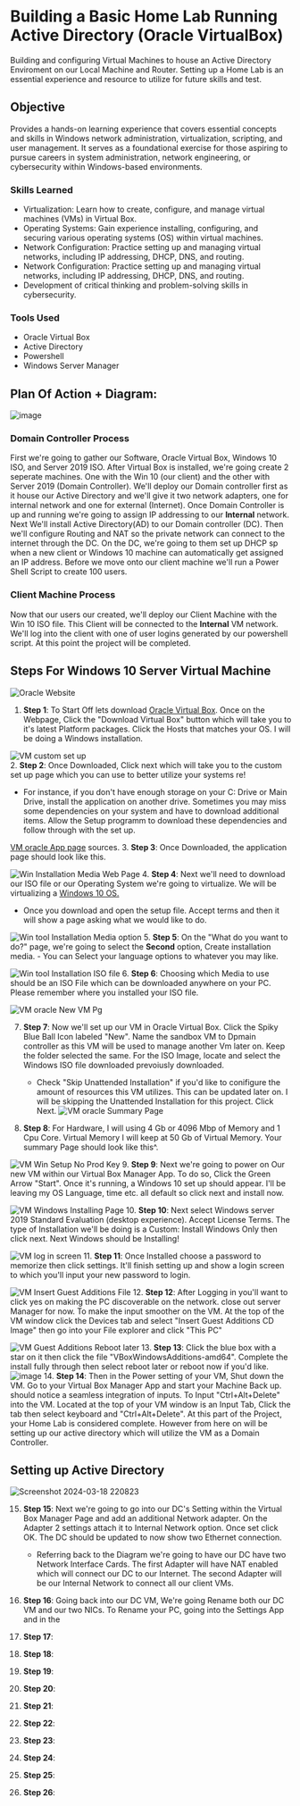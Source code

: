 # Building a Basic Home Lab Running Active Directory (Oracle VirtualBox)
Building and configuring Virtual Machines to house an Active Directory Enviroment on our Local Machine and Router. Setting up a Home Lab is an essential experience and resource to utilize for future skills and test.
## Objective
Provides a hands-on learning experience that covers essential concepts and skills in Windows network administration, virtualization, scripting, and user management. It serves as a foundational exercise for those aspiring to pursue careers in system administration, network engineering, or cybersecurity within Windows-based environments.

### Skills Learned
- Virtualization: Learn how to create, configure, and manage virtual machines (VMs) in Virtual Box.
- Operating Systems: Gain experience installing, configuring, and securing various operating systems (OS) within virtual machines.
- Network Configuration: Practice setting up and managing virtual networks, including IP addressing, DHCP, DNS, and routing.
- Network Configuration: Practice setting up and managing virtual networks, including IP addressing, DHCP, DNS, and routing.
- Development of critical thinking and problem-solving skills in cybersecurity.

### Tools Used
- Oracle Virtual Box
- Active Directory
- Powershell
- Windows Server Manager

## Plan Of Action + Diagram:
![image](https://github.com/Cal-InfoSec/SIEM-Azure/assets/81139563/d0ce77be-5ba7-4cda-bda7-076ab1c340b2)
### Domain Controller Process
First we're going to gather our Software, Oracle Virtual Box, Windows 10 ISO, and Server 2019 ISO. After Virtual Box is installed, we're going create 2 seperate machines. One with the Win 10 (our client) and the other with Server 2019 (Domain Controller). We'll deploy our Domain controller first as it house our Active Directory and we'll give it two network adapters, one for internal network and one for external (Internet). Once Domain Controller is up and running we're going to assign IP addressing to our **Internal** network. Next We'll install Active Directory(AD) to our Domain controller (DC). Then we'll configure Routing and NAT so the private network can connect to the internet through the DC. On the DC, we're going to them set up DHCP sp when a new client or Windows 10 machine can automatically get assigned an IP address. Before we move onto our client machine we'll run a Power Shell Script to create 100 users.
### Client Machine Process
Now that our users our created, we'll deploy our Client Machine with the Win 10 ISO file. This Client will be connected to the **Internal** VM network. We'll log into the client with one of user logins generated by our powershell script. At this point the project will be completed.
## Steps For Windows 10 Server Virtual Machine

 ![Oracle Website](https://github.com/Cal-InfoSec/SIEM-Azure/assets/81139563/7e1b309e-8b25-4f54-8128-2d4870d3a7c5)
 1. **Step 1**: To Start Off lets download [Oracle Virtual Box](https://www.virtualbox.org/). Once on the Webpage, Click the "Download Virtual Box" button which will take you to it's latest Platform packages. Click the Hosts that matches your OS. I will be doing a Windows installation.

![VM custom set up](https://github.com/Cal-InfoSec/SIEM-Azure/assets/81139563/eeace1f8-334b-4a4d-af6c-a071b940170d)   
 2. **Step 2**: Once Downloaded, Click next which will take you to the custom set up page which you can use to better utilize your systems re!
   - For instance, if you don't have enough storage on your C: Drive or Main Drive, install the application on another drive. Sometimes you may miss some dependencies on your system and have to download additional items. Allow the Setup programm to download these dependencies and follow through with the set up.

[VM oracle App page](https://github.com/Cal-InfoSec/SIEM-Azure/assets/81139563/e6562eae-2e27-46c8-8c3a-fd655818d5f0)
sources.
 3. **Step 3**: Once Downloaded, the application page should look like this.
 
 ![Win Installation Media Web Page](https://github.com/Cal-InfoSec/SIEM-Azure/assets/81139563/1b9de1c8-51c0-4f62-88b2-cd12cdbf63e0)
 4. **Step 4**: Next we'll need to download our ISO file or our Operating System we're going to virtualize. We will be virtualizing a [Windows 10 OS.](https://www.microsoft.com/en-us/evalcenter/download-windows-server-2019)
  - Once you download and open the setup file. Accept terms and then it will show a page asking what we would like to do.
    
![Win tool Installation Media option](https://github.com/Cal-InfoSec/SIEM-Azure/assets/81139563/00658c45-6d90-4d04-9afb-4426cd4198b6)
 5. **Step 5**: On the "What do you want to do?" page, we're going to select the **Second** option, Create installation media.
    - You can Select your language options to whatever you may like.
   
![Win tool Installation ISO file](https://github.com/Cal-InfoSec/SIEM-Azure/assets/81139563/f783d8e3-2056-4f2e-9613-c6772d03e6d4)
 6. **Step 6**: Choosing which Media to use should be an ISO File which can be downloaded anywhere on your PC. Please remember where you installed your ISO file.
      
![VM oracle New VM Pg](https://github.com/Cal-InfoSec/SIEM-Azure/assets/81139563/05af67f9-fa6a-42b9-942c-1bc199af4b3e)

 7. **Step 7**: Now we'll set up our VM in Oracle Virtual Box. Click the Spiky Blue Ball Icon labeled "New". Name the sandbox VM to Dpmain controller as this VM will be used to manage another Vm later on. Keep the folder selected the same. For the ISO Image, locate and select the Windows ISO file downloaded prevoiusly downloaded.
     - Check "Skip Unattended Installation" if you'd like to conifigure the amount of resources this VM utilizes. This can be updated later on. I will be skipping the Unattended Installation for this project. Click Next.
    ![VM oracle Summary Page](https://github.com/Cal-InfoSec/SIEM-Azure/assets/81139563/7b1c7290-a7ad-4f8c-8f35-f1716f16f6f8)

8. **Step 8**: For Hardware, I will using 4 Gb or 4096 Mbp of Memory and 1 Cpu Core. Virtual Memory I will keep at 50 Gb of Virtual Memory. Your summary Page should look like this^.

![VM Win Setup No Prod Key](https://github.com/Cal-InfoSec/SIEM-Azure/assets/81139563/77d598f1-75ad-4de7-8c3a-9d24daa85ab9)
9. **Step 9**: Next we're going to power on Our new VM within our Virtual Box Manager App. To do so, Click the Green Arrow "Start". Once it's running, a Windows 10 set up should appear. I'll be leaving my OS Language, time etc. all default so click next and install now.

![VM Windows Installing Page](https://github.com/Cal-InfoSec/SIEM-Azure/assets/81139563/436634ca-ae8e-4fdf-a765-892b8f8c0686)
10. **Step 10**: Next select Windows server 2019 Standard Evaluation (desktop experience). Accept License Terms. The type of Installation  we'll be doing is a Custom: Install Windows Only then click next. Next Windows should be Installing!

![VM log in screen](https://github.com/Cal-InfoSec/SIEM-Azure/assets/81139563/148b439d-6c04-49a0-9fe9-5e889a777041)
11. **Step 11**: Once Installed choose a password to memorize then click settings. It'll finish setting up and show a login screen to which you'll input your new password to login. 

![VM Insert Guest Additions File](https://github.com/Cal-InfoSec/SIEM-Azure/assets/81139563/748215d2-0f1a-4499-a9ed-9450c7f9ffbf)
12. **Step 12**: After Logging in you'll want to click yes on making the PC discoverable on the network. close out server Manager for now. To make the input smoother on the VM. At the top of the VM window click the Devices tab and select "Insert Guest Additions CD Image" then go into your File explorer and click "This PC"

![VM Guest Additions Reboot  later](https://github.com/Cal-InfoSec/SIEM-Azure/assets/81139563/b7eb8895-5130-4974-a2b1-6dd867e90912)
13. **Step 13**: Click the blue box with a star on it then click the file "VBoxWindowsAdditions-amd64". Complete the install fully through then select reboot later or reboot now if you'd like. 
![image](https://github.com/Cal-InfoSec/SIEM-Azure/assets/81139563/ff21cf3c-d18d-45ab-bae4-719fe3595586)
14. **Step 14**: Then in the Power setting of your VM, Shut down the VM. Go to your Virtual Box Manager App and start your Machine Back up. should notice a seamless integration of inputs. To Input "Ctrl+Alt+Delete" into the VM. Located at the top of your VM window is an Input Tab, Click the tab then select keyboard and "Ctrl+Alt+Delete". At  this part of the Project, your Home Lab is considered complete. However from here on will be setting up our active directory which will utilize the VM as a Domain Controller.

## Setting up Active Directory
![Screenshot 2024-03-18 220823](https://github.com/Cal-InfoSec/SIEM-Azure/assets/81139563/a4f14804-ec9c-4e19-a0b5-fb6cf7aa7a47)

15. **Step 15**: Next we're going to go into our DC's Setting within the Virtual Box Manager Page and add an additional Network adapter. On the Adapter 2 settings attach it to Internal Network option. Once set click OK. The DC should be updated to now show two Ethernet connection. 
    - Referring back to the Diagram we're going to have our DC have two Network Interface Cards. The first Adapter will have NAT enabled which will connect our DC to our Internet. The second Adapter will be our Internal Network to connect all our client VMs.

16. **Step 16**: Going back into our DC VM, We're going Rename both our DC VM and our two NICs. To Rename your PC, going into the Settings App and in the 

17. **Step 17**:

18. **Step 18**:

19. **Step 19**:

20. **Step 20**:

21. **Step 21**:

22. **Step 22**:

23. **Step 23**:

24. **Step 24**:

25. **Step 25**:

26. **Step 26**:
